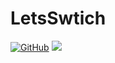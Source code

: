 # LetsSwtich

[![GitHub](https://img.shields.io/github/license/Willy-Chuang/Meet-Tutor)](https://github.com/Willy-Chuang/Meet-Tutor/blob/master/LICENSE)  <img
src="https://img.shields.io/badge/platform-Android-brightgreen"/>
